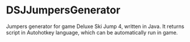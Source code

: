 # DSJJumpersGenerator
Jumpers generator for game Deluxe Ski Jump 4, written in Java. It returns script in Autohotkey language, which can be automatically run in game.